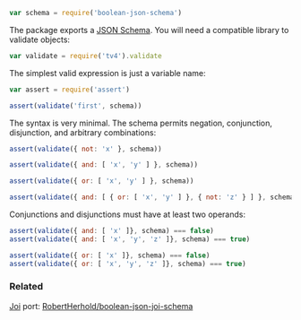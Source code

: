 ```javascript
var schema = require('boolean-json-schema')
```

The package exports a [JSON Schema](http://json-schema.org). You will need a compatible library to validate objects:

```javascript
var validate = require('tv4').validate
```

The simplest valid expression is just a variable name:

```javascript
var assert = require('assert')

assert(validate('first', schema))
```

The syntax is very minimal. The schema permits negation, conjunction, disjunction, and arbitrary combinations:

```javascript
assert(validate({ not: 'x' }, schema))

assert(validate({ and: [ 'x', 'y' ] }, schema))

assert(validate({ or: [ 'x', 'y' ] }, schema))

assert(validate({ and: [ { or: [ 'x', 'y' ] }, { not: 'z' } ] }, schema))
```

Conjunctions and disjunctions must have at least two operands:

```javascript
assert(validate({ and: [ 'x' ]}, schema) === false)
assert(validate({ and: [ 'x', 'y', 'z' ]}, schema) === true)

assert(validate({ or: [ 'x' ]}, schema) === false)
assert(validate({ or: [ 'x', 'y', 'z' ]}, schema) === true)
```

### Related

[Joi](https://github.com/hapijs/joi) port: [RobertHerhold/boolean-json-joi-schema](https://github.com/RobertHerhold/boolean-json-joi-schema)
